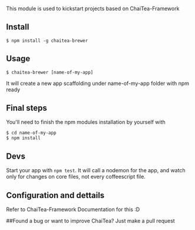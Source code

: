This module is used to kickstart projects based on ChaiTea-Framework

## Install

	$ npm install -g chaitea-brewer

## Usage

	$ chaitea-brewer [name-of-my-app]

It will create a new app scaffolding under name-of-my-app folder with npm ready

## Final steps
You'll need to finish the npm modules installation by yourself with

	$ cd name-of-my-app
	$ npm install
	
## Devs
Start your app with ```npm test```. It will call a nodemon for the app, and watch only for changes on core files, not every coffeescript file.  

## Configuration and dettails
Refer to ChaiTea-Framework Documentation for this :D


##Found a bug or want to improve ChaiTea?
Just make a pull request